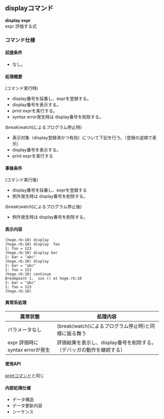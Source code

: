 ## displayコマンド

**display expr**  
expr 評価する式

### コマンド仕様
#### 前提条件
- なし。

#### 処理概要
(コマンド実行時)
- display番号を採番し、exprを登録する。
- display番号を表示する。
- print exprを実行する。
- syntax error発生時は display番号を削除する。

(break(watch)によるプログラム停止時)
- 表示対象（display登録済かつ有効）について下記を行う。（登録の逆順で表示）
- display番号を表示する。
- print exprを実行する

#### 事後条件
(コマンド実行後)
- display番号を採番し、exprを登録する
- 例外発生時は display番号を削除する。

(break(watch)によるプログラム停止後)
- 例外発生時は display番号を削除する。

#### 表示内容

```
(hoge.rb:10) display 
(hoge.rb:10) display  foo
1: foo = 123
(hoge.rb:10) display bar
2: bar = "abc"
(hoge.rb:10) display  
2: bar = "abc"
1: foo = 123
(hoge.rb:10) continue
Breakpoint 1,  xxx () at hoge.rb:10
2: bar = "abc"
1: foo = 123
(hoge.rb:10)
```

#### 異常系処理
|異常状態|処理内容|
|----|----|
|パラメータなし|(break(watch)によるプログラム停止時)と同様に振る舞う|
|expr 評価時にsyntax errorが発生|評価結果を表示し、display番号を削除する。（デバッガの動作を継続する）|

#### 使用API
[printコマンド](print.md)と同じ

#### 内部処理仕様
- データ構造
- データ更新内容
- シーケンス
